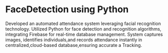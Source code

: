 # FaceDetection using Python
Developed an automated attendance system leveraging facial recognition technology. Utilized Python for face detection and recognition algorithms, integrating Firebase for real-time database management. System captures images, identifies individuals,and records attendance instantly in centralized,cloud-based database,ensuring accurate a Tracking.
